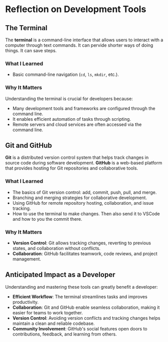 # Reflection on Development Tools

## The Terminal

The **terminal** is a command-line interface that allows users to interact with a computer through text commands. It can pervide shorter ways of doing things. It can save steps.

### What I Learned
- Basic command-line navigation (`cd`, `ls`, `mkdir`, etc.).


### Why It Matters
Understanding the terminal is crucial for developers because:
- Many development tools and frameworks are configured through the command line.
- It enables efficient automation of tasks through scripting.
- Remote servers and cloud services are often accessed via the command line.

## Git and GitHub

**Git** is a distributed version control system that helps track changes in source code during software development. **GitHub** is a web-based platform that provides hosting for Git repositories and collaborative tools.

### What I Learned
- The basics of Git version control: add, commit, push, pull, and merge.
- Branching and merging strategies for collaborative development.
- Using GitHub for remote repository hosting, collaboration, and issue tracking.
- How to use the terminal to make changes. Then also send it to VSCode and how to you the commit there. 

### Why It Matters
- **Version Control**: Git allows tracking changes, reverting to previous states, and collaboration without conflicts.
- **Collaboration**: GitHub facilitates teamwork, code reviews, and project management.

## Anticipated Impact as a Developer

Understanding and mastering these tools can greatly benefit a developer:

- **Efficient Workflow**: The terminal streamlines tasks and improves productivity.
- **Collaboration**: Git and GitHub enable seamless collaboration, making it easier for teams to work together.
- **Version Control**: Avoiding version conflicts and tracking changes helps maintain a clean and reliable codebase.
- **Community Involvement**: GitHub's social features open doors to contributions, feedback, and learning from others.

